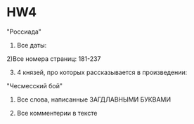 # HW4
"Россиада"
1) Все даты:


2)Все номера страниц:
181-237 

3) 4 князей, про которых рассказывается в произведении:

"Чесмесский бой"
1) Все слова, написанные ЗАГДЛАВНЫМИ БУКВАМИ

2) Все комментерии в тексте
